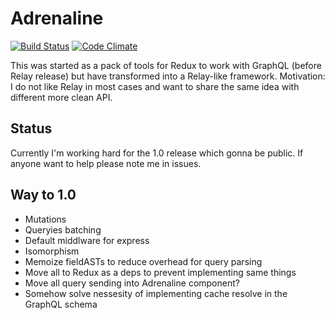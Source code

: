 # Adrenaline

[![Build Status](https://travis-ci.org/gyzerok/adrenaline.svg?branch=master)](https://travis-ci.org/gyzerok/adrenaline)
[![Code Climate](https://codeclimate.com/github/gyzerok/redux-graphql/badges/gpa.svg)](https://codeclimate.com/github/gyzerok/redux-graphql)

This was started as a pack of tools for Redux to work with GraphQL (before Relay release) but have transformed into a Relay-like framework. Motivation: I do not like Relay in most cases and want to share the same idea with different more clean API.

## Status

Currently I'm working hard for the 1.0 release which gonna be public. If anyone want to help please note me in issues.

## Way to 1.0
 - Mutations
 - Queryies batching
 - Default middlware for express
 - Isomorphism
 - Memoize fieldASTs to reduce overhead for query parsing
 - Move all to Redux as a deps to prevent implementing same things
 - Move all query sending into Adrenaline component?
 - Somehow solve nessesity of implementing cache resolve in the GraphQL schema

